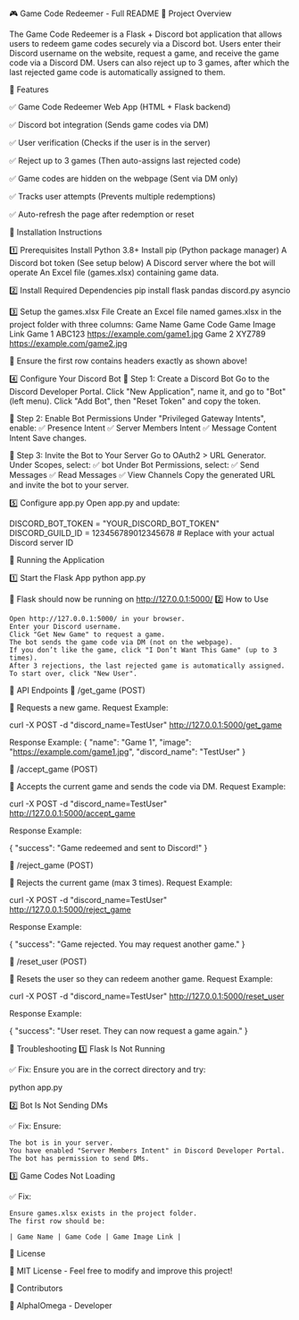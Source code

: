 🎮 Game Code Redeemer - Full README
📌 Project Overview

The Game Code Redeemer is a Flask + Discord bot application that allows users to redeem game codes securely via a Discord bot. Users enter their Discord username on the website, request a game, and receive the game code via a Discord DM. Users can also reject up to 3 games, after which the last rejected game code is automatically assigned to them.

📌 Features

✅ Game Code Redeemer Web App (HTML + Flask backend)

✅ Discord bot integration (Sends game codes via DM)

✅ User verification (Checks if the user is in the server)

✅ Reject up to 3 games (Then auto-assigns last rejected code)

✅ Game codes are hidden on the webpage (Sent via DM only)

✅ Tracks user attempts (Prevents multiple redemptions)

✅ Auto-refresh the page after redemption or reset


📌 Installation Instructions

1️⃣ Prerequisites
    Install Python 3.8+
    Install pip (Python package manager)
    A Discord bot token (See setup below)
    A Discord server where the bot will operate
    An Excel file (games.xlsx) containing game data.

2️⃣ Install Required Dependencies
pip install flask pandas discord.py asyncio

3️⃣ Setup the games.xlsx File
Create an Excel file named games.xlsx in the project folder with three columns:
Game Name	Game Code	Game Image Link
Game 1	ABC123	https://example.com/game1.jpg
Game 2	XYZ789	https://example.com/game2.jpg

📌 Ensure the first row contains headers exactly as shown above!

4️⃣ Configure Your Discord Bot
🔹 Step 1: Create a Discord Bot
    Go to the Discord Developer Portal.
    Click "New Application", name it, and go to "Bot" (left menu).
    Click "Add Bot", then "Reset Token" and copy the token.

🔹 Step 2: Enable Bot Permissions
    Under "Privileged Gateway Intents", enable:
        ✅ Presence Intent
        ✅ Server Members Intent
        ✅ Message Content Intent
    Save changes.

🔹 Step 3: Invite the Bot to Your Server
    Go to OAuth2 > URL Generator.
    Under Scopes, select:
        ✅ bot
    Under Bot Permissions, select:
        ✅ Send Messages
        ✅ Read Messages
        ✅ View Channels
    Copy the generated URL and invite the bot to your server.

5️⃣ Configure app.py
Open app.py and update:

DISCORD_BOT_TOKEN = "YOUR_DISCORD_BOT_TOKEN"
DISCORD_GUILD_ID = 123456789012345678  # Replace with your actual Discord server ID

📌 Running the Application

1️⃣ Start the Flask App
python app.py

🔹 Flask should now be running on http://127.0.0.1:5000/
2️⃣ How to Use

    Open http://127.0.0.1:5000/ in your browser.
    Enter your Discord username.
    Click "Get New Game" to request a game.
    The bot sends the game code via DM (not on the webpage).
    If you don’t like the game, click "I Don’t Want This Game" (up to 3 times).
    After 3 rejections, the last rejected game is automatically assigned.
    To start over, click "New User".

📌 API Endpoints
🔹 /get_game (POST)

📌 Requests a new game.
Request Example:

curl -X POST -d "discord_name=TestUser" http://127.0.0.1:5000/get_game

Response Example:
{
    "name": "Game 1",
    "image": "https://example.com/game1.jpg",
    "discord_name": "TestUser"
}

🔹 /accept_game (POST)

📌 Accepts the current game and sends the code via DM.
Request Example:

curl -X POST -d "discord_name=TestUser" http://127.0.0.1:5000/accept_game

Response Example:

{
    "success": "Game redeemed and sent to Discord!"
}

🔹 /reject_game (POST)

📌 Rejects the current game (max 3 times).
Request Example:

curl -X POST -d "discord_name=TestUser" http://127.0.0.1:5000/reject_game

Response Example:

{
    "success": "Game rejected. You may request another game."
}

🔹 /reset_user (POST)

📌 Resets the user so they can redeem another game.
Request Example:

curl -X POST -d "discord_name=TestUser" http://127.0.0.1:5000/reset_user

Response Example:

{
    "success": "User reset. They can now request a game again."
}

📌 Troubleshooting
1️⃣ Flask Is Not Running

✅ Fix: Ensure you are in the correct directory and try:

python app.py

2️⃣ Bot Is Not Sending DMs

✅ Fix: Ensure:

    The bot is in your server.
    You have enabled "Server Members Intent" in Discord Developer Portal.
    The bot has permission to send DMs.

3️⃣ Game Codes Not Loading

✅ Fix:

    Ensure games.xlsx exists in the project folder.
    The first row should be:

    | Game Name | Game Code | Game Image Link |

📌 License

📜 MIT License - Feel free to modify and improve this project!

📌 Contributors

👤 AlphaIOmega - Developer

